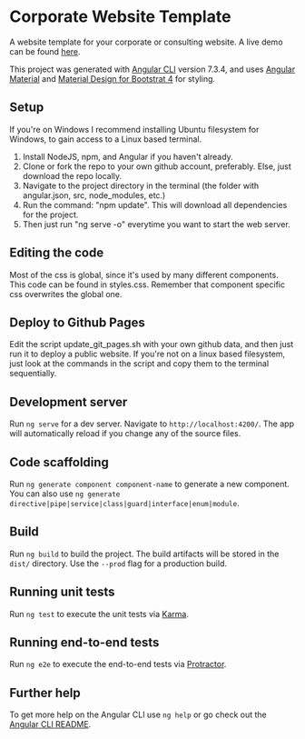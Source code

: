 # Corporate Website Template
A website template for your corporate or consulting website.
A live demo can be found [here](https://andersklint.github.io/angular_corporate_website_template).

This project was generated with [Angular CLI](https://github.com/angular/angular-cli) version 7.3.4, and uses [Angular Material](https://material.angular.io/) and [Material Design for Bootstrat 4](https://mdbootstrap.com/) for styling.

## Setup
If you're on Windows I recommend installing Ubuntu filesystem for Windows, to gain access to a Linux based terminal.

1. Install NodeJS, npm, and Angular if you haven't already.
2. Clone or fork the repo to your own github account, preferably. Else, just download the repo locally.
3. Navigate to the project directory in the terminal (the folder with angular.json, src, node_modules, etc.)
4. Run the command: "npm update". This will download all dependencies for the project.
5. Then just run "ng serve -o" everytime you want to start the web server.

## Editing the code
Most of the css is global, since it's used by many different components. This code can be found in styles.css. Remember that component specific css overwrites the global one.

## Deploy to Github Pages
Edit the script update_git_pages.sh with your own github data, and then just run it to deploy a public website.
If you're not on a linux based filesystem, just look at the commands in the script and copy them to the terminal
sequentially.

## Development server

Run `ng serve` for a dev server. Navigate to `http://localhost:4200/`. The app will automatically reload if you change any of the source files.

## Code scaffolding

Run `ng generate component component-name` to generate a new component. You can also use `ng generate directive|pipe|service|class|guard|interface|enum|module`.

## Build

Run `ng build` to build the project. The build artifacts will be stored in the `dist/` directory. Use the `--prod` flag for a production build.

## Running unit tests

Run `ng test` to execute the unit tests via [Karma](https://karma-runner.github.io).

## Running end-to-end tests

Run `ng e2e` to execute the end-to-end tests via [Protractor](http://www.protractortest.org/).

## Further help

To get more help on the Angular CLI use `ng help` or go check out the [Angular CLI README](https://github.com/angular/angular-cli/blob/master/README.md).

